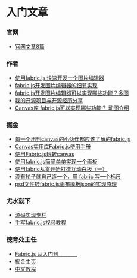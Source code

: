 <!--
 * @Author: 秦少卫
 * @Date: 2024-02-21 10:42:51
 * @LastEditors: 秦少卫
 * @LastEditTime: 2024-02-21 12:55:35
 * @Description: file content
-->
<!--
 * @Author: 秦少卫
 * @Date: 2023-12-25 22:39:37
 * @LastEditors: 秦少卫
 * @LastEditTime: 2024-02-06 14:45:03
 * @Description: file content
-->

# 入门文章

### 官网
- [官网文章8篇](http://fabricjs.com/articles/)


### 作者
- [使用fabric.js 快速开发一个图片编辑器](https://juejin.cn/post/7155040639497797645)
- [fabric.js开发图片编辑器的细节实现](https://juejin.cn/post/7199849226745430076)
- [fabric.js开发图片编辑器可以实现哪些功能？多图](https://juejin.cn/post/7222141882515128375)
- [我的开源项目与开源经历分享](https://juejin.cn/post/7224765991896121401)
- [Canvas库 fabric.js可以实现哪些功能？ 动图介绍](https://juejin.cn/post/7336743827827015731)

### 掘金
- [每一个用到canvas的小伙伴都应该了解的fabric.js](https://juejin.cn/post/6993801903121367048)
- [Canvas实用库Fabric.js使用手册](https://juejin.cn/post/6844903764910931976)
- [使用Fabric.js玩转canvas](https://juejin.cn/post/6844903773945462792)
- [使用fabric.js简简单单实现一个画板](https://juejin.cn/post/6979135887485435918)
- [使用fabric从零开始打造互动白板（一）](https://juejin.cn/post/7221348552513077305)
- [没有轮子就自己造一个，用 fabric 写一个标尺](https://juejin.cn/post/7274887814579388416)
- [psd文件转fabric.js画布模板json的实现原理](https://juejin.cn/post/7304991873416740900)

### 尤水就下
- [源码实现专栏](https://juejin.cn/column/7065163742828298276)
- [手写fabric.js视频教程](https://space.bilibili.com/478241186/channel/collectiondetail?sid=484629)

### 德育处主任
- [Fabric.js 从入门到________](https://juejin.cn/post/7026941253845516324)
- [掘金主页](https://juejin.cn/user/2673620576140030/posts)
- [中文教程](https://k21vin.gitee.io/fabric-js-doc/)
